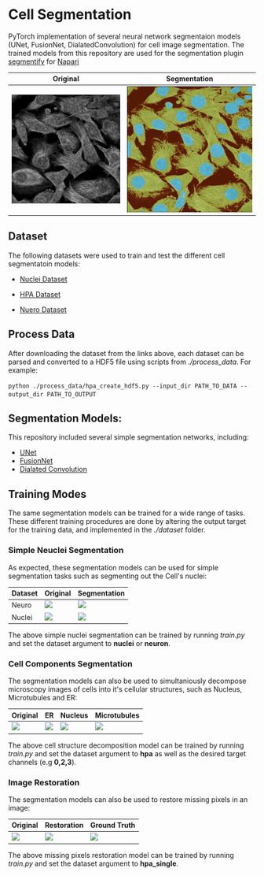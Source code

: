 # Cell Segmentation

PyTorch implementation of several neural network segmentaion models (UNet, FusionNet, DialatedConvolution) for cell image segmentation. The trained models from this repository are used for the segmentation plugin [segmentify](https://github.com/transformify-plugins/segmentify) for [Napari](https://github.com/napari/napari)

| Original | Segmentation |
| --- | --- |
| ![](figs/original.png) | ![](figs/segmentation.png) |

## Dataset

The following datasets were used to train and test the different cell segmentatoin models:

- [Nuclei Dataset](https://www.kaggle.com/c/data-science-bowl-2018/overview)

- [HPA Dataset](https://www.kaggle.com/c/human-protein-atlas-image-classification)

- [Nuero Dataset](http://neurofinder.codeneuro.org/)


## Process Data

After downloading the dataset from the links above, each dataset can be parsed and converted to a HDF5 file using scripts from *./process_data*. For example:

```python ./process_data/hpa_create_hdf5.py --input_dir PATH_TO_DATA --output_dir PATH_TO_OUTPUT```


## Segmentation Models:
This repository included several simple segmentation networks, including:

- [UNet](https://arxiv.org/abs/1505.04597)
- [FusionNet](https://arxiv.org/pdf/1612.05360.pdf)
- [Dialated Convolution](https://arxiv.org/abs/1511.07122)


## Training Modes
The same segmentation models can be trained for a wide range of tasks. These different training procedures are done by altering the output target for the training data, and implemented in the *./dataset* folder. 

### Simple Neuclei Segmentation

As expected, these segmentation models can be used for simple segmentation tasks such as segmenting out the Cell's nuclei:

| Dataset | Original | Segmentation |
| --- | --- | --- |
| Neuro |![](figs/neuro_original.png) | ![](figs/neuro_segmentation.png) |
| Nuclei |![](figs/nuclei_original.png) | ![](figs/nuclei_segmentation.png) |

The above simple nuclei segmentation can be trained by running *train.py* and set the dataset argument to **nuclei** or **neuron**.


### Cell Components Segmentation

The segmentation models can also be used to simultaniously decompose microscopy images of cells into it's cellular structures, such as Nucleus, Microtubules and ER: 

| Original | ER | Nucleus | Microtubules | 
| --- | --- | --- | --- |
| ![](figs/hpa_original.png) | ![](figs/er_segmentation.png) | ![](figs/nucleus_segmentation.png) | ![](figs/microtubules_segmentation.png) |

The above cell structure decomposition model can be trained by running *train.py* and set the dataset argument to **hpa** as well as the desired target channels (e.g **0,2,3**). 


### Image Restoration

The segmentation models can also be used to restore missing pixels in an image:

| Original | Restoration | Ground Truth | 
| --- | --- | --- |
| ![](figs/original_restore.png) | ![](figs/results_restore.png) | ![](figs/truth_restore.png) |

The above missing pixels restoration model can be trained by running *train.py* and set the dataset argument to **hpa_single**. 

